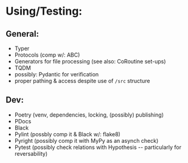 
# Using/Testing:

## General:
- Typer
- Protocols (comp w/: ABC)
- Generators for file processing (see also: CoRoutine set-ups)
- TQDM
- possibly: Pydantic for verification
- proper pathing & access despite use of `/src` structure

## Dev:
- Poetry (venv, dependencies, locking, (possibly) publishing)
- PDocs
- Black
- Pylint (possbly comp it & Black w/: flake8)
- Pyright (possibly comp it with MyPy as an asynch check)
- Pytest (possibly check relations with Hypothesis -- particularly for reversability)
